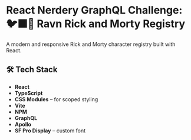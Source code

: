 # React Nerdery GraphQL Challenge: 🐦‍⬛🧪 Ravn Rick and Morty Registry

A modern and responsive Rick and Morty character registry built with React.

## 🛠️ Tech Stack

- **React**
- **TypeScript**
- **CSS Modules** – for scoped styling
- **Vite**
- **NPM**
- **GraphQL**
- **Apollo**
- **SF Pro Display** – custom font

